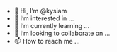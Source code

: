 - 👋 Hi, I’m @kysiam
- 👀 I’m interested in ...
- 🌱 I’m currently learning ...
- 💞️ I’m looking to collaborate on ...
- 📫 How to reach me ...

<!---
kysiam/kysiam is a ✨ special ✨ repository because its `README.md` (this file) appears on your GitHub profile.
You can click the Preview link to take a look at your changes.
--->
